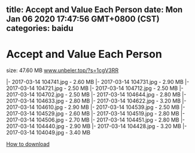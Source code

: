 
title: Accept and Value Each Person
date: Mon Jan 06 2020 17:47:56 GMT+0800 (CST)    
categories: baidu
---

# Accept and Value Each Person
size: 47.60 MB
 www.unbeler.top/?s=1cgV3RR
 
|- 2017-03-14 104741.jpg - 2.60 MB
|- 2017-03-14 104731.jpg - 2.90 MB
|- 2017-03-14 104721.jpg - 2.50 MB
|- 2017-03-14 104712.jpg - 2.50 MB
|- 2017-03-14 104702.jpg - 2.50 MB
|- 2017-03-14 104644.jpg - 2.80 MB
|- 2017-03-14 104633.jpg - 2.80 MB
|- 2017-03-14 104622.jpg - 3.20 MB
|- 2017-03-14 104610.jpg - 2.90 MB
|- 2017-03-14 104539.jpg - 2.50 MB
|- 2017-03-14 104529.jpg - 2.60 MB
|- 2017-03-14 104519.jpg - 2.80 MB
|- 2017-03-14 104506.jpg - 2.70 MB
|- 2017-03-14 104451.jpg - 2.80 MB
|- 2017-03-14 104440.jpg - 2.90 MB
|- 2017-03-14 104428.jpg - 3.20 MB
|- 2017-03-14 104049.jpg - 3.40 MB

[How to download](https://bpcam.bemobtrk.com/go/2ceec3aa-1ca2-46d6-b9ff-aaa5c184517c?jno=621)